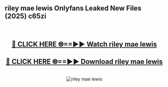 <h2>riley mae lewis Onlyfans Leaked New Files (2025) c65zi</h2>
<br>
<div align="center">
<h2><a href="https://mediafiles.top/riley_mae_lewis&ref=git" rel="nofollow">🔴 CLICK HERE 🌐==►► Watch riley mae lewis</a></h2>
<h2><a href="https://mediafiles.top/riley_mae_lewis&ref=git" rel="nofollow">🔴 CLICK HERE 🌐==►► Download riley mae lewis</a></h2>
<br>
<a href="https://mediafiles.top/riley_mae_lewis&ref=git" rel="nofollow" data-target="animated-image.originalLink"><img src="https://i.ibb.co.com/xMMVF88/686577567.gif" alt="riley mae lewis" style="max-width: 100%; display: inline-block;" data-target="animated-image.originalImage"></a>
</div>
<br>
<br>